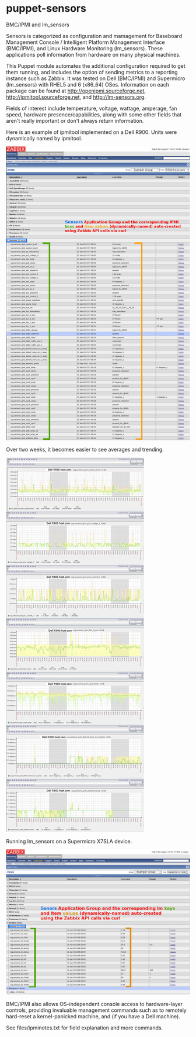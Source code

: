 puppet-sensors
==============

BMC/IPMI and lm_sensors

Sensors is categorized as configuration and mamagement for Baseboard Management Console / Intelligent Platform Management Interface (BMC/IPMI), and Linux Hardware Monitoring (lm_sensors). These applications poll information from hardware on many physical machines. 

This Puppet module automates the additional configuration required to get them running, and includes the option of sending metrics to a reporting instance such as Zabbix. It was tested on Dell (BMC/IPMI) and Supermicro (lm_sensors) with RHEL5 and 6 (x86_64) OSes. Information on each package can be found at http://openipmi.sourceforge.net, http://ipmitool.sourceforge.net, and http://lm-sensors.org.

Fields of interest include temperature, voltage, wattage, amperage, fan speed, hardware presence/capabilities, 
along with some other fields that aren't really important or don't always return information.

Here is an example of ipmitool implemented on a Dell R900. Units were dynamically named by ipmitool.

![IPMItool on a Dell R900](https://github.com/mbillings/puppet-sensors/blob/master/pics/ipmi_zabbix_r900.jpg "IPMItool on a Dell R900")

Over two weeks, it becomes easier to see averages and trending.

![IPMItool over 2 weeks on a Dell R900](https://github.com/mbillings/puppet-sensors/blob/master/pics/ipmi_zabbix2weekgraphs_r900.jpg "Values for IPMItool over 2 weeks")

Running lm_sensors on a Supermicro X7SLA device.

![lm_sensors on a Supermicro device](https://github.com/mbillings/puppet-sensors/blob/master/pics/lm_zabbix_supermicro.jpg "lm_sensors on a Supermicro box")

BMC/IPMI also allows OS-independent console access to hardware-layer controls, providing invaluable management 
commands such as <power reset> to remotely hard-reset a kernel-panicked machine, and 
<delloem powermonitor powerconsumptionhistory> (if you have a Dell machine).

See files/ipminotes.txt for field explanation and more commands.
